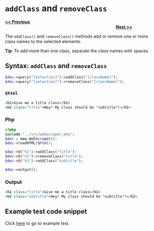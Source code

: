 # `addClass` and `removeClass`

<a href="wrap-and-unwrap.md"><b><< Previous</b></a>
&emsp;&emsp;&emsp;&emsp;&emsp;&emsp;&emsp;
&emsp;&emsp;&emsp;&emsp;&emsp;&emsp;&emsp;
&emsp;&emsp;&emsp;&emsp;&emsp;&emsp;&emsp;
&emsp;&emsp;&emsp;&emsp;&emsp;&emsp;&emsp;
&emsp;&emsp;&emsp;&emsp;&emsp;&emsp;&emsp;
&emsp;&emsp;&emsp;&emsp;&emsp;&emsp;&emsp;
&emsp;&emsp;&emsp;&emsp;&emsp;&emsp;&emsp;
&emsp;&emsp;&emsp;&emsp;
<a href="attr-and-removeattr.md"><b>Next >></b></a>

The `addClass()` and `removeClass()` methods add or remove one or more class names to the selected elements.

**Tip**: To add more than one class, separate the class names with spaces.

## Syntax: `addClass` and `removeClass`

```php
$doc->query("[selection]")->addClass("[className]");
$doc->query("[selection]")->removeClass("[className]");
```
### `$html` 

```html
<h1>Give me a title class</h1>
<h2 class="title">Hey! My class should be "subtitle"!</h2>
```

### Php

```php
<?php
include "../src/webscraper.php";
$doc = new WebScraper();
$doc->loadHTML($html);

$doc->Q("h1")->addClass("title");
$doc->Q("h2")->removeClass("title");
$doc->Q("h2")->addClass("subtitle");

$doc->output();
```

### Output

```html
<h1 class="title">Give me a title class</h1>
<h2 class="subtitle">Hey! My class should be "subtitle"!</h2>
```

## Example test code snippet

Click [here](../examples/example_editclass_removeclass.php) to go to example test.
